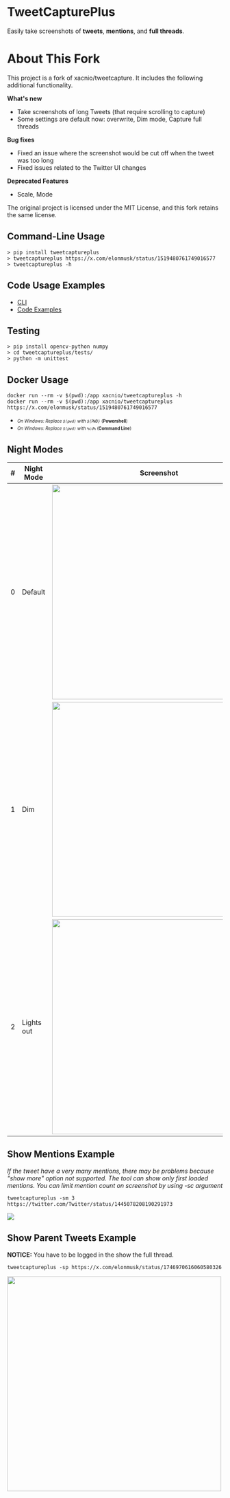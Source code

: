 # TweetCapturePlus

Easily take screenshots of **tweets**, **mentions**, and **full threads**.

# About This Fork

This project is a fork of xacnio/tweetcapture. It includes the following additional functionality.

**What's new**

- Take screenshots of long Tweets (that require scrolling to capture)
- Some settings are default now: overwrite, Dim mode, Capture full threads

**Bug fixes**

- Fixed an issue where the screenshot would be cut off when the tweet was too long
- Fixed issues related to the Twitter UI changes

**Deprecated Features**

- Scale, Mode

The original project is licensed under the MIT License, and this fork retains the same license.

## Command-Line Usage

```
> pip install tweetcaptureplus
> tweetcaptureplus https://x.com/elonmusk/status/1519480761749016577
> tweetcaptureplus -h
```

## Code Usage Examples

- [CLI](tweetcaptureplus/cli.py)
- [Code Examples](tweetcaptureplus/examples/)

## Testing

```
> pip install opencv-python numpy
> cd tweetcaptureplus/tests/
> python -m unittest
```

## Docker Usage

```
docker run --rm -v $(pwd):/app xacnio/tweetcaptureplus -h
docker run --rm -v $(pwd):/app xacnio/tweetcaptureplus https://x.com/elonmusk/status/1519480761749016577
```

- _<font size="1">On Windows: Replace `$(pwd)` with `${PWD}`_ (**Powershell**)
- _On Windows: Replace `$(pwd)` with `%cd%`_ (**Command Line**)</font>

## Night Modes

| #   | Night Mode | Screenshot                                                                 |
| --- | ---------- | -------------------------------------------------------------------------- |
| 0   | Default    | <img src="/tweetcaptureplus/assets/night_mode_default.png" width="500">    |
| 1   | Dim        | <img src="/tweetcaptureplus/assets/night_mode_dim.png" width="500">        |
| 2   | Lights out | <img src="/tweetcaptureplus/assets/night_mode_lights_out.png" width="500"> |

## Show Mentions Example

_If the tweet have a very many mentions, there may be problems because "show more" option not supported. The tool can show only first loaded mentions. You can limit mention count on screenshot by using -sc <count> argument_

```
tweetcaptureplus -sm 3 https://twitter.com/Twitter/status/1445078208190291973
```

<img src="https://i.imgur.com/IZ0GHl8.png" />

## Show Parent Tweets Example

**NOTICE:** You have to be logged in the show the full thread.

```
tweetcaptureplus -sp https://x.com/elonmusk/status/1746970616060580326
```

<img src="/tweetcaptureplus/assets/@elonmusk_1746970616060580326.png" width="500">
